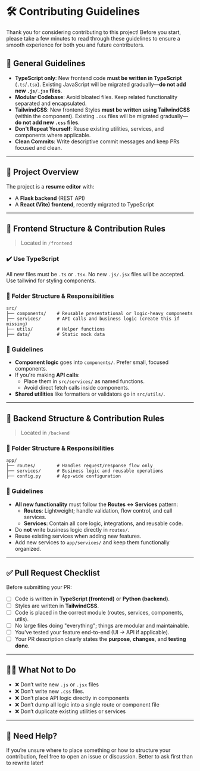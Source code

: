 # 🛠️ Contributing Guidelines

Thank you for considering contributing to this project! Before you start, please take a few minutes to read through these guidelines to ensure a smooth experience for both you and future contributors.

## 📌 General Guidelines

- **TypeScript only**: New frontend code **must be written in TypeScript** (`.ts`/`.tsx`). Existing JavaScript will be migrated gradually—**do not add new `.js/.jsx` files**.
- **Modular Codebase**: Avoid bloated files. Keep related functionality separated and encapsulated.
- **TailwindCSS**: New frontend Styles **must be written using TailwindCSS** (within the component). Existing `.css` files will be migrated gradually—**do not add new `.css` files**.
- **Don't Repeat Yourself**: Reuse existing utilities, services, and components where applicable.
- **Clean Commits**: Write descriptive commit messages and keep PRs focused and clean.

---

## 🧠 Project Overview

The project is a **resume editor** with:
- A **Flask backend** (REST API)
- A **React (Vite) frontend**, recently migrated to TypeScript

---

## 🧩 Frontend Structure & Contribution Rules

> Located in `/frontend`

### ✔️ Use TypeScript

All new files must be `.ts` or `.tsx`. No new `.js/.jsx` files will be accepted.
Use tailwind for styling components.

### 📁 Folder Structure & Responsibilities

```
src/
├── components/    # Reusable presentational or logic-heavy components
├── services/      # API calls and business logic (create this if missing)
├── utils/         # Helper functions
├── data/          # Static mock data
```

### 🧭 Guidelines

- **Component logic** goes into `components/`. Prefer small, focused components.
- If you're making **API calls**:
  - Place them in `src/services/` as named functions.
  - Avoid direct fetch calls inside components.
- **Shared utilities** like formatters or validators go in `src/utils/`.

---

## 🐍 Backend Structure & Contribution Rules

> Located in `/backend`

### 📁 Folder Structure & Responsibilities

```
app/
├── routes/        # Handles request/response flow only
├── services/      # Business logic and reusable operations
├── config.py      # App-wide configuration
```

### 🧭 Guidelines

- **All new functionality** must follow the **Routes ↔ Services** pattern:
  - **Routes**: Lightweight; handle validation, flow control, and call services.
  - **Services**: Contain all core logic, integrations, and reusable code.
- Do **not** write business logic directly in `routes/`.
- Reuse existing services when adding new features.
- Add new services to `app/services/` and keep them functionally organized.

---

## ✅ Pull Request Checklist

Before submitting your PR:

- [ ] Code is written in **TypeScript (frontend)** or **Python (backend)**.
- [ ] Styles are written in **TailwindCSS**.
- [ ] Code is placed in the correct module (routes, services, components, utils).
- [ ] No large files doing "everything"; things are modular and maintainable.
- [ ] You've tested your feature end-to-end (UI → API if applicable).
- [ ] Your PR description clearly states the **purpose**, **changes**, and **testing done**.

---

## 🙅‍♂️ What Not to Do

- ❌ Don’t write new `.js` or `.jsx` files
- ❌ Don’t write new `.css` files.
- ❌ Don’t place API logic directly in components
- ❌ Don’t dump all logic into a single route or component file
- ❌ Don’t duplicate existing utilities or services

---

## 🙌 Need Help?

If you’re unsure where to place something or how to structure your contribution, feel free to open an issue or discussion. Better to ask first than to rewrite later!
